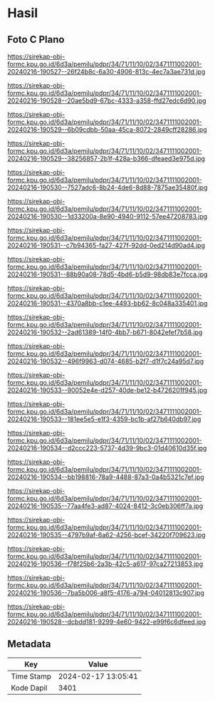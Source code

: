 # Hasil

## Foto C Plano

https://sirekap-obj-formc.kpu.go.id/6d3a/pemilu/pdpr/34/71/11/10/02/3471111002001-20240216-190527--26f24b8c-6a30-4906-813c-4ec7a3ae731d.jpg

https://sirekap-obj-formc.kpu.go.id/6d3a/pemilu/pdpr/34/71/11/10/02/3471111002001-20240216-190528--20ae5bd9-67bc-4333-a358-ffd27edc6d90.jpg

https://sirekap-obj-formc.kpu.go.id/6d3a/pemilu/pdpr/34/71/11/10/02/3471111002001-20240216-190529--6b09cdbb-50aa-45ca-8072-2849cff28286.jpg

https://sirekap-obj-formc.kpu.go.id/6d3a/pemilu/pdpr/34/71/11/10/02/3471111002001-20240216-190529--38256857-2b1f-428a-b366-dfeaed3e975d.jpg

https://sirekap-obj-formc.kpu.go.id/6d3a/pemilu/pdpr/34/71/11/10/02/3471111002001-20240216-190530--7527adc6-8b24-4de6-8d88-7875ae35480f.jpg

https://sirekap-obj-formc.kpu.go.id/6d3a/pemilu/pdpr/34/71/11/10/02/3471111002001-20240216-190530--1d33200a-8e90-4940-9112-57ee47208783.jpg

https://sirekap-obj-formc.kpu.go.id/6d3a/pemilu/pdpr/34/71/11/10/02/3471111002001-20240216-190531--c7b94365-fa27-427f-92dd-0ed214d90ad4.jpg

https://sirekap-obj-formc.kpu.go.id/6d3a/pemilu/pdpr/34/71/11/10/02/3471111002001-20240216-190531--88b90a08-78d5-4bd6-b5d9-98db83e7fcca.jpg

https://sirekap-obj-formc.kpu.go.id/6d3a/pemilu/pdpr/34/71/11/10/02/3471111002001-20240216-190531--4370a8bb-c1ee-4493-bb62-8c048a335401.jpg

https://sirekap-obj-formc.kpu.go.id/6d3a/pemilu/pdpr/34/71/11/10/02/3471111002001-20240216-190532--2ad61389-14f0-4bb7-b671-8042efef7b58.jpg

https://sirekap-obj-formc.kpu.go.id/6d3a/pemilu/pdpr/34/71/11/10/02/3471111002001-20240216-190532--496f9963-d074-4685-b2f7-d1f7c24a95d7.jpg

https://sirekap-obj-formc.kpu.go.id/6d3a/pemilu/pdpr/34/71/11/10/02/3471111002001-20240216-190533--90052e4e-d257-40de-be12-b4726201f945.jpg

https://sirekap-obj-formc.kpu.go.id/6d3a/pemilu/pdpr/34/71/11/10/02/3471111002001-20240216-190533--181ee5e5-e1f3-4359-bc1b-af27b640db97.jpg

https://sirekap-obj-formc.kpu.go.id/6d3a/pemilu/pdpr/34/71/11/10/02/3471111002001-20240216-190534--d2ccc223-5737-4d39-9bc3-01d40610d35f.jpg

https://sirekap-obj-formc.kpu.go.id/6d3a/pemilu/pdpr/34/71/11/10/02/3471111002001-20240216-190534--bb198816-78a9-4488-87a3-0a4b5321c7ef.jpg

https://sirekap-obj-formc.kpu.go.id/6d3a/pemilu/pdpr/34/71/11/10/02/3471111002001-20240216-190535--77aa4fe3-ad87-4024-8412-3c0eb306ff7a.jpg

https://sirekap-obj-formc.kpu.go.id/6d3a/pemilu/pdpr/34/71/11/10/02/3471111002001-20240216-190535--4797b9af-6a62-4256-bcef-34220f709623.jpg

https://sirekap-obj-formc.kpu.go.id/6d3a/pemilu/pdpr/34/71/11/10/02/3471111002001-20240216-190536--f78f25b6-2a3b-42c5-a617-97ca27213853.jpg

https://sirekap-obj-formc.kpu.go.id/6d3a/pemilu/pdpr/34/71/11/10/02/3471111002001-20240216-190536--7ba5b006-a8f5-4176-a794-04012813c907.jpg

https://sirekap-obj-formc.kpu.go.id/6d3a/pemilu/pdpr/34/71/11/10/02/3471111002001-20240216-190528--dcbdd181-9299-4e60-9422-e99f6c6dfeed.jpg


## Metadata

| Key        | Value               |
| ---------- | ------------------- |
| Time Stamp | 2024-02-17 13:05:41 |
| Kode Dapil | 3401                |



